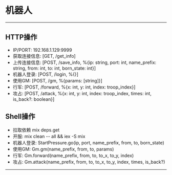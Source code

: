 # 机器人

--- 

## HTTP操作

- IP/PORT: 192.168.1.129:9999
- 获取连接信息: [GET, /get_info]
- 上传连接信息: [POST, /save_info, %{ip: string, port: int, name_prefix: string, from: int, to: int, born_state: int}]
- 机器人登录: [POST, /login, %{}]
- 使用GM: [POST, /gm, %{params: [string]}]
- 行军: [POST, /forward, %{x: int, y: int, index: troop_index}]
- 攻占: [POST, /attack, %{x: int, y: int, index: troop_index, times: int, is_back?: boolean}]

## Shell操作

- 拉取依赖 mix deps.get
- 开服: mix clean -- all && iex -S mix
- 机器人登录: StartPressure.go(ip, port, name_prefix, from, to, born_state)
- 使用GM: Gm.gm(name_prefix, from, to, params)
- 行军: Gm.forward(name_prefix, from, to, to_x, to_y, index)
- 攻占: Gm.attack(name_prefix, from, to, to_x, to_y, index, times, is_back?)

---
